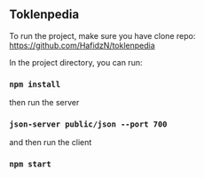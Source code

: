 ## Toklenpedia

To run the project, make sure you have clone repo: https://github.com/HafidzN/toklenpedia

In the project directory, you can run:

### `npm install`

then run the server

### `json-server public/json --port 700`

and then run the client

### `npm start`
